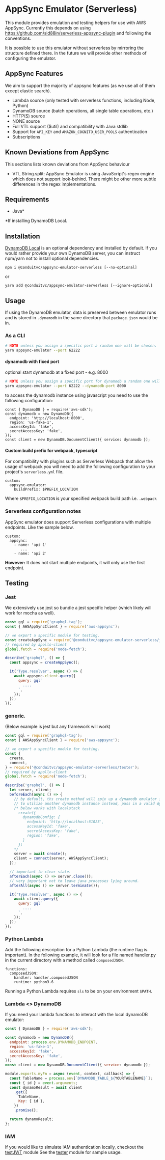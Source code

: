 # AppSync Emulator (Serverless)

This module provides emulation and testing helpers for use with AWS AppSync. Currently this depends on using https://github.com/sid88in/serverless-appsync-plugin and following the conventions.

It is possible to use this emulator without serverless by mirroring the structure defined there. In the future we will provide other methods of configuring the emulator.

## AppSync Features

We aim to support the majority of appsync features (as we use all of them except elastic search).

* Lambda source (only tested with serverless functions, including Node, Python)
* DynamoDB source (batch operations, all single table operations, etc.)
* HTTP(S) source
* NONE source
* Full VTL support ($util) and compatibility with Java stdlib
* Support for `API_KEY` and `AMAZON_COGNITO_USER_POOLS` authentication
* Subscriptions

## Known Deviations from AppSync

This sections lists known deviations from AppSync behaviour
* VTL String.split: AppSync Emulator is using JavaScript's regex engine which does not support
  look-behind. There might be other more subtle differences in the regex implementations.

## Requirements

* Java\*

\*If installing DynamoDB Local.

## Installation

[DynamoDB Local](https://docs.aws.amazon.com/amazondynamodb/latest/developerguide/DynamoDBLocal.DownloadingAndRunning.html) is an optional dependency and installed by default. If you would rather provide your own DynamoDB server, you can instruct npm/yarn not to install optional dependencies.

```
npm i @conduitvc/appsync-emulator-serverless [--no-optional]
```

or

```
yarn add @conduitvc/appsync-emulator-serverless [--ignore-optional]
```

## Usage

If using the DynamoDB emulator, data is preserved between emulator runs and is stored in `.dynamodb` in the same directory that `package.json` would be in.

### As a CLI

```sh
# NOTE unless you assign a specific port a random one will be chosen.
yarn appsync-emulator --port 62222
```

#### dynamodb with fixed port

optional start dynamodb at a fixed port - e.g. 8000

```sh
# NOTE unless you assign a specific port for dynamodb a random one will be chosen.
yarn appsync-emulator --port 62222 --dynamodb-port 8000
```

to access the dynamodb instance using javascript you need to use the following configuration:

```
const { DynamoDB } = require('aws-sdk');
const dynamodb = new DynamoDB({
  endpoint: 'http://localhost:8000',
  region: 'us-fake-1',
  accessKeyId: 'fake',
  secretAccessKey: 'fake',
});
const client = new DynamoDB.DocumentClient({ service: dynamodb });
```

#### Custom build prefix for webpack, typescript

For compatibility with plugins such as Serverless Webpack that allow the usage of webpack
you will need to add the following configuration to your project's `serverless.yml` file.

```
custom:
  appsync-emulator:
    buildPrefix: $PREFIX_LOCATION
```

Where `$PREFIX_LOCATION` is your specified webpack build path i.e. `.webpack`

### Serverless configuration notes

AppSync emulator does support Serverless configurations with multiple endpoints. Like the sample below.

```
custom:
  appsync:
    - name: 'api 1'
       ...
    - name: 'api 2'
```
**However:** It does not start multiple endpoints, it will only use the first endpoint.
 

## Testing

### Jest

We extensively use jest so bundle a jest specific helper (which likely will work for mocha as well).

```js
const gql = require('graphql-tag');
const { AWSAppSyncClient } = require('aws-appsync');

// we export a specific module for testing.
const createAppSync = require('@conduitvc/appsync-emulator-serverless/jest');
// required by apollo-client
global.fetch = require('node-fetch');

describe('graphql', () => {
  const appsync = createAppSync();

  it('Type.resolver', async () => {
    await appsync.client.query({
      query: gql`
        ....
      `,
    });
  });
});
```

### generic.

(Below example is jest but any framework will work)

```js
const gql = require('graphql-tag');
const { AWSAppSyncClient } = require('aws-appsync');

// we export a specific module for testing.
const {
  create,
  connect,
} = require('@conduitvc/appsync-emulator-serverless/tester');
// required by apollo-client
global.fetch = require('node-fetch');

describe('graphql', () => {
  let server, client;
  beforeEach(async () => {
    // by default, ths create method will spin up a dynamodb emulator in memory using java
    // to utilize another dynamodb instance instead, pass in a valid dynamodbConfig to create:
    /* below works with localstack
      create({
        dynamodbConfig: {
          endpoint: 'http://localhost:61023',
          accessKeyId: 'fake',
          secretAccessKey: 'fake',
          region: 'fake',
        }
      })
    */
    server = await create();
    client = connect(server, AWSAppSyncClient);
  });

  // important to clear state.
  afterEach(async () => server.close());
  // very important not to leave java processes lying around.
  afterAll(async () => server.terminate());

  it('Type.resolver', async () => {
    await client.query({
      query: gql`
        ....
      `,
    });
  });
});
```

### Python Lambda

Add the following description for a Python Lambda (the runtime flag is important). In the following example, it will look for a file named
handler.py in the current directory with a method called `composedJSON`.

```
functions:
  composedJSON:
    handler: handler.composedJSON
    runtime: python3.6
```

Running a Python Lambda requires `sls` to be on your environment `$PATH`.

### Lambda <> DynamoDB

If you need your lambda functions to interact with the local dynamoDB emulator:

```js
const { DynamoDB } = require('aws-sdk');

const dynamodb = new DynamoDB({
  endpoint: process.env.DYNAMODB_ENDPOINT,
  region: 'us-fake-1',
  accessKeyId: 'fake',
  secretAccessKey: 'fake',
});
const client = new DynamoDB.DocumentClient({ service: dynamodb });

module.exports.myFn = async (event, context, callback) => {
  const TableName = process.env[`DYNAMODB_TABLE_${YOURTABLENAME}`];
  const { id } = event.arguments;
  const dynamoResult = await client
    .get({
      TableName,
      Key: { id },
    })
    .promise();

  return dynamoResult;
};
```

### IAM

If you would like to simulate IAM authentication locally, checkout the [testJWT](https://github.com/ConduitVC/aws-utils/blob/master/packages/appsync-emulator-serverless/testJWT.js) module
See the [tester](https://github.com/ConduitVC/aws-utils/blob/master/packages/appsync-emulator-serverless/tester.js) module for sample usage.
